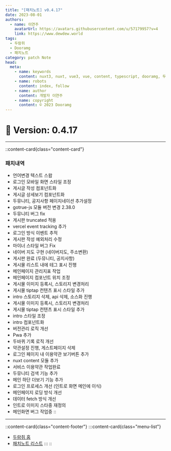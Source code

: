 ```yaml
---
title: "[패치노트] v0.4.17"
date: 2023-08-01
authors:
  - name: 이연주
    avatarUrl: https://avatars.githubusercontent.com/u/57179957?v=4
    link: https://www.dewdew.world
tags:
  - 두람쥐
  - Dooramg
  - 패치노트
category: patch Note
head:
  meta:
    - name: keywords
      content: nuxt3, nuxt, vue3, vue, content, typescript, dooramg, 두람쥐, 패치노트, patchnote
    - name: robots
      content: index, follow
    - name: author
      content: 개발자 이연주
    - name: copyright
      content: © 2023 Dooramg
---
```


# 🚧  **Version: 0.4.17**

---

::content-card{class="content-card"}
### 패치내역

- 언어변경 텍스트 스왑
- 로그인 모바일 화면 스타일 조정
- 게시글 작성 컴포넌트화
- 게시글 상세보기 컴포넌트화
- 두뮤니티, 공지사항 페이지네이션 추가설정
- gotrue-js 모듈 버전 변경 2.38.0
- 두뮤니티 버그 fix
- 게시판 truncated 적용
- vercel event tracking 추가
- 로그인 방식 이벤트 추적
- 게시판 작성 예외처리 수정
- 마이너 스타일 버그 Fix
- 네이버 지도 구현 (네이버지도, 주소변환)
- 게시판 완료 (두뮤니티, 공지사항)
- 게시물 리스트 내에 테그 표시 진행
- 메인페이지 관리지표 작업
- 메인페이지 컴포넌트 위치 조정
- 게시물 이미지 등록시, 스토리지 변경처리
- 게시물 tiptap 컨텐츠 표시 스타일 추가
- intro 스토리지 삭제, api 삭제, 소스화 진행
- 게시물 이미지 등록시, 스토리지 변경처리
- 게시물 tiptap 컨텐츠 표시 스타일 추가
- intro 스타일 조정
- intro 컴포넌트화
- 버전관리 로직 개선
- Pwa 추가
- 두바퀴 기록 로직 개선
- 약관설정 진행, 게스트페이지 삭제
- 로그인 페이지 내 이용약관 보기버튼 추가
- nuxt content 모듈 추가
- 서비스 이용약관 작업완료
- 두뮤니티 검색 기능 추가
- 메인 하단 더보기 기능 추가
- 로그인 프로세스 개선 (인트로 화면 메인에 이식)
- 메인페이지 로딩 방식 개선
- 데이터 fetch 방식 개선
- 인트로 이미지 스타중 재정의
- 메인화면 버그 작업중
::


---


::content-card{class="content-footer"}
  :::content-card{class="menu-list"}
  - [두람쥐 홈](/)
  - [패치노트 리스트](/patch)
  :::
::